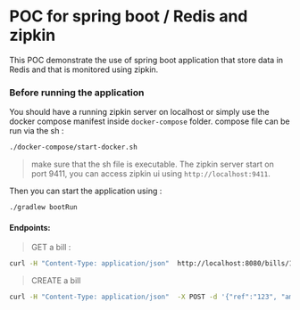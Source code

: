 # POC for spring boot / Redis and zipkin

This POC demonstrate the use of spring boot application that store data in Redis and that is monitored using zipkin.

### Before running the application
You should have a running zipkin server on localhost or simply use the docker compose manifest inside `docker-compose` folder. compose file can be run via the sh :

```sh
./docker-compose/start-docker.sh
```

> make sure that the sh file is executable.
> The zipkin server start on port 9411, you can access zipkin ui using `http://localhost:9411`.

Then you can start the application using :

```sh
./gradlew bootRun
```

#### Endpoints:

> GET a bill :
```sh
curl -H "Content-Type: application/json"  http://localhost:8080/bills/123
```

> CREATE a bill

```sh
curl -H "Content-Type: application/json"  -X POST -d '{"ref":"123", "amount":123.5}' http://localhost:8080/bills
```
